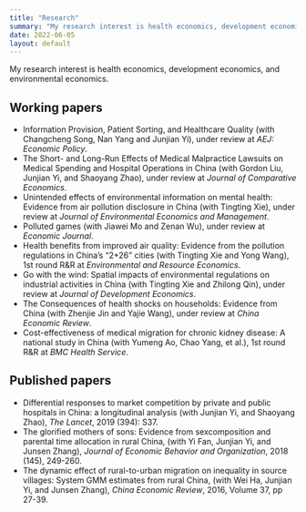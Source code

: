 ```yaml
---
title: "Research"
summary: "My research interest is health economics, development economics, and environmental economics."
date: 2022-06-05
layout: default
---
```


My research interest is health economics, development economics, and environmental economics.

## Working papers
- Information Provision, Patient Sorting, and Healthcare Quality (with Changcheng Song, Nan Yang and Junjian Yi), under review at *AEJ: Economic Policy*.
- The Short- and Long-Run Effects of Medical Malpractice Lawsuits on Medical Spending and Hospital Operations in China (with Gordon Liu, Junjian Yi, and Shaoyang Zhao), under review at *Journal of Comparative Economics*.
- Unintended effects of environmental information on mental health: Evidence from air pollution disclosure in China (with Tingting Xie), under review at *Journal of Environmental Economics and Management*.
- Polluted games (with Jiawei Mo and Zenan Wu), under review at *Economic Journal*.
- Health benefits from improved air quality: Evidence from the pollution regulations in China’s “2+26” cities (with Tingting Xie and Yong Wang), 1st round R\&R at *Environmental and Resource Economics*.
- Go with the wind: Spatial impacts of environmental regulations on industrial
activities in China (with Tingting Xie and Zhilong Qin), under review at *Journal of Development Economics*.
- The Consequences of health shocks on households: Evidence from China (with Zhenjie Jin and Yajie Wang), under review at *China Economic Review*.
- Cost-effectiveness of medical migration for chronic kidney disease: A national study in China (with Yumeng Ao, Chao Yang, et al.), 1st round R\&R at *BMC Health Service*.

## Published papers

- Differential responses to market competition by private and public hospitals in China: a longitudinal analysis (with Junjian Yi, and Shaoyang Zhao), *The Lancet*, 2019 (394): S37.
- The glorified mothers of sons: Evidence from sexcomposition and parental time allocation in rural China,
(with Yi Fan, Junjian Yi, and Junsen Zhang), *Journal of Economic Behavior and Organization*, 2018 (145), 249-260.
- The dynamic effect of rural-to-urban migration on inequality in source villages: System GMM estimates from rural China, (with Wei Ha, Junjian Yi, and Junsen Zhang), *China Economic Review*, 2016, Volume 37, pp 27-39.

